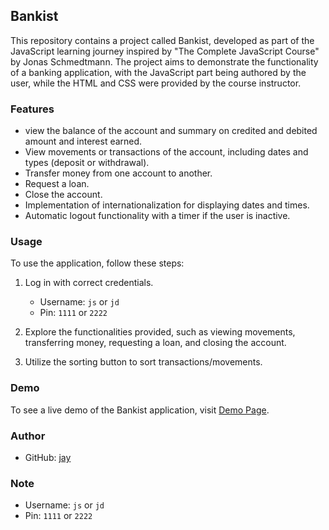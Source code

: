 ## Bankist

This repository contains a project called Bankist, developed as part of the JavaScript learning journey inspired by "The Complete JavaScript Course" by Jonas Schmedtmann. The project aims to demonstrate the functionality of a banking application, with the JavaScript part being authored by the user, while the HTML and CSS were provided by the course instructor.

### Features

- view the balance of the account and summary on  credited and debited amount and interest earned.
- View movements or transactions of the account, including dates and types (deposit or withdrawal).
- Transfer money from one account to another.
- Request a loan.
- Close the account.
- Implementation of internationalization for displaying dates and times.
- Automatic logout functionality with a timer if the user is inactive.

### Usage

To use the application, follow these steps:

1. Log in with correct credentials.
   - Username: `js` or `jd`
   - Pin: `1111` or `2222`

2. Explore the functionalities provided, such as viewing movements, transferring money, requesting a loan, and closing the account.

3. Utilize the sorting button to sort transactions/movements.

### Demo

To see a live demo of the Bankist application, visit [Demo Page](https://jay31kr.github.io/Bankist/).

### Author

- GitHub: [jay](https://github.com/Jay31kr)

### Note

- Username: `js` or `jd`
- Pin: `1111` or `2222`
